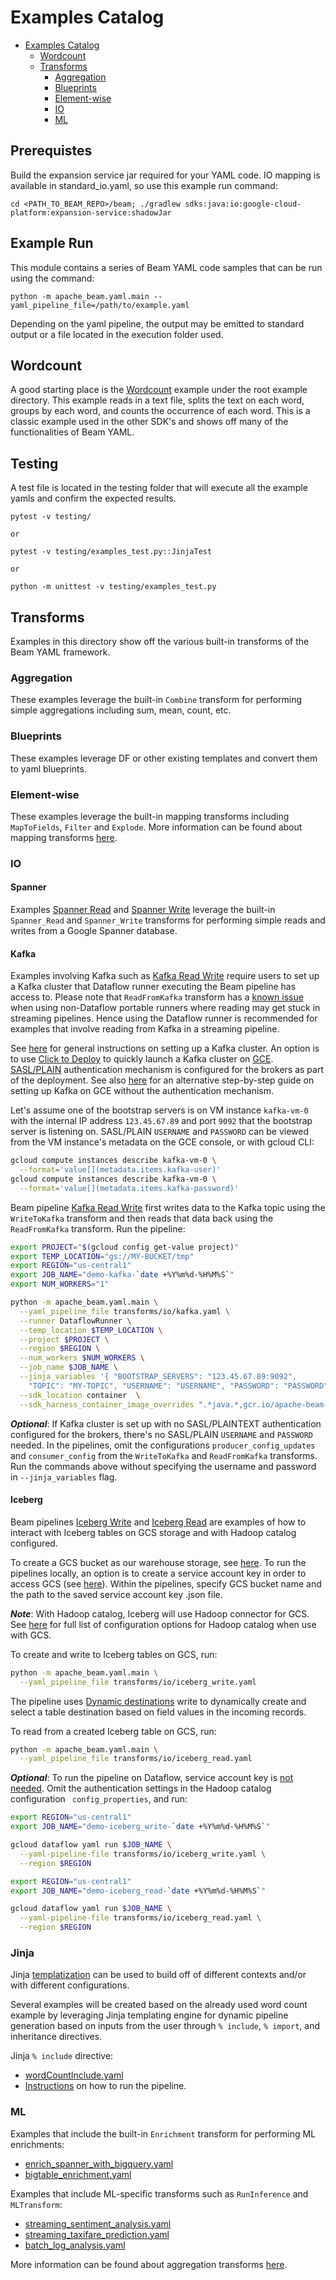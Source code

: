 <!--
    Licensed to the Apache Software Foundation (ASF) under one
    or more contributor license agreements.  See the NOTICE file
    distributed with this work for additional information
    regarding copyright ownership.  The ASF licenses this file
    to you under the Apache License, Version 2.0 (the
    "License"); you may not use this file except in compliance
    with the License.  You may obtain a copy of the License at

      http://www.apache.org/licenses/LICENSE-2.0

    Unless required by applicable law or agreed to in writing,
    software distributed under the License is distributed on an
    "AS IS" BASIS, WITHOUT WARRANTIES OR CONDITIONS OF ANY
    KIND, either express or implied.  See the License for the
    specific language governing permissions and limitations
    under the License.
-->

# Examples Catalog

<!-- TOC -->

* [Examples Catalog](#examples-catalog)
    * [Wordcount](#wordcount)
    * [Transforms](#transforms)
        * [Aggregation](#aggregation)
        * [Blueprints](#blueprints)
        * [Element-wise](#element-wise)
        * [IO](#io)
        * [ML](#ml)

<!-- TOC -->

## Prerequistes

Build the expansion service jar required for your YAML code.
IO mapping is available in standard_io.yaml, so use this example run command:

```
cd <PATH_TO_BEAM_REPO>/beam; ./gradlew sdks:java:io:google-cloud-platform:expansion-service:shadowJar
```

## Example Run

This module contains a series of Beam YAML code samples that can be run using
the command:

```
python -m apache_beam.yaml.main --yaml_pipeline_file=/path/to/example.yaml
```

Depending on the yaml pipeline, the output may be emitted to standard output or
a file located in the execution folder used.

## Wordcount

A good starting place is the [Wordcount](wordcount_minimal.yaml) example under
the root example directory.
This example reads in a text file, splits the text on each word, groups by each
word, and counts the occurrence of each word. This is a classic example used in
the other SDK's and shows off many of the functionalities of Beam YAML.

## Testing

A test file is located in the testing folder that will execute all the example
yamls and confirm the expected results.

```
pytest -v testing/

or

pytest -v testing/examples_test.py::JinjaTest

or

python -m unittest -v testing/examples_test.py
```

## Transforms

Examples in this directory show off the various built-in transforms of the Beam
YAML framework.

### Aggregation

These examples leverage the built-in `Combine` transform for performing simple
aggregations including sum, mean, count, etc.

### Blueprints

These examples leverage DF or other existing templates and convert them to yaml
blueprints.

### Element-wise

These examples leverage the built-in mapping transforms including `MapToFields`,
`Filter` and `Explode`. More information can be found about mapping transforms
[here](https://beam.apache.org/documentation/sdks/yaml-udf/).

### IO

#### Spanner

Examples [Spanner Read](transforms/io/spanner_read.yaml) and [Spanner Write](
transforms/io/spanner_write.yaml) leverage the built-in `Spanner_Read` and
`Spanner_Write` transforms for performing simple reads and writes from a
Google Spanner database.

#### Kafka

Examples involving Kafka such as [Kafka Read Write](transforms/io/kafka.yaml)
require users to set up a Kafka cluster that Dataflow runner executing the
Beam pipeline has access to.
Please note that `ReadFromKafka` transform has
a [known issue](https://github.com/apache/beam/issues/22809) when
using non-Dataflow portable runners where reading may get stuck in streaming
pipelines. Hence using the Dataflow runner is recommended for examples that
involve reading from Kafka in a streaming pipeline.

See [here](https://kafka.apache.org/quickstart) for general instructions on
setting up a Kafka cluster. An option is to use [Click to Deploy](
https://console.cloud.google.com/marketplace/details/click-to-deploy-images/kafka?)
to quickly launch a Kafka cluster on [GCE](
https://cloud.google.com/products/compute?hl=en). [SASL/PLAIN](
https://kafka.apache.org/documentation/#security_sasl_plain) authentication
mechanism is configured for the brokers as part of the deployment. See
also [here](
https://github.com/GoogleCloudPlatform/java-docs-samples/tree/main/dataflow/flex-templates/kafka_to_bigquery)
for an alternative step-by-step guide on setting up Kafka on GCE without the
authentication mechanism.

Let's assume one of the bootstrap servers is on VM instance `kafka-vm-0`
with the internal IP address `123.45.67.89` and port `9092` that the bootstrap
server is listening on. SASL/PLAIN `USERNAME` and `PASSWORD` can be viewed from
the VM instance's metadata on the GCE console, or with gcloud CLI:

```sh
gcloud compute instances describe kafka-vm-0 \
  --format='value[](metadata.items.kafka-user)'
gcloud compute instances describe kafka-vm-0 \
  --format='value[](metadata.items.kafka-password)'
```

Beam pipeline [Kafka Read Write](transforms/io/kafka.yaml) first writes data to
the Kafka topic using the `WriteToKafka` transform and then reads that data back
using the `ReadFromKafka` transform. Run the pipeline:

```sh
export PROJECT="$(gcloud config get-value project)"
export TEMP_LOCATION="gs://MY-BUCKET/tmp"
export REGION="us-central1"
export JOB_NAME="demo-kafka-`date +%Y%m%d-%H%M%S`"
export NUM_WORKERS="1"

python -m apache_beam.yaml.main \
  --yaml_pipeline_file transforms/io/kafka.yaml \
  --runner DataflowRunner \
  --temp_location $TEMP_LOCATION \
  --project $PROJECT \
  --region $REGION \
  --num_workers $NUM_WORKERS \
  --job_name $JOB_NAME \
  --jinja_variables '{ "BOOTSTRAP_SERVERS": "123.45.67.89:9092",
    "TOPIC": "MY-TOPIC", "USERNAME": "USERNAME", "PASSWORD": "PASSWORD" }'\
  --sdk_location container  \
  --sdk_harness_container_image_overrides ".*java.*,gcr.io/apache-beam-testing/beam-sdk/beam_java11_sdk:latest"
```

**_Optional_**: If Kafka cluster is set up with no SASL/PLAINTEXT authentication
configured for the brokers, there's no SASL/PLAIN `USERNAME` and `PASSWORD`
needed. In the pipelines, omit the configurations `producer_config_updates` and
`consumer_config` from the `WriteToKafka` and `ReadFromKafka` transforms.
Run the commands above without specifying the username and password in
`--jinja_variables` flag.

#### Iceberg

Beam pipelines [Iceberg Write](transforms/io/iceberg_write.yaml) and
[Iceberg Read](transforms/io/iceberg_read.yaml) are examples of how to interact
with Iceberg tables on GCS storage and with Hadoop catalog configured.

To create a GCS bucket as our warehouse storage,
see [here](https://cloud.google.com/storage/docs/creating-buckets#command-line).
To run the pipelines locally, an option is to create a service account key in
order to access GCS (see
[here](https://cloud.google.com/iam/docs/keys-create-delete#creating)).
Within the pipelines, specify GCS bucket name and the path to the saved service
account key .json file.

**_Note_**: With Hadoop catalog, Iceberg will use Hadoop connector for GCS.
See [here](https://github.com/GoogleCloudDataproc/hadoop-connectors/blob/master/gcs/CONFIGURATION.md)
for full list of configuration options for Hadoop catalog when use with GCS.

To create and write to Iceberg tables on GCS, run:

```sh
python -m apache_beam.yaml.main \
  --yaml_pipeline_file transforms/io/iceberg_write.yaml
```

The pipeline uses [Dynamic destinations](
https://cloud.google.com/dataflow/docs/guides/managed-io#dynamic-destinations)
write to dynamically create and select a table destination based on field
values in the incoming records.

To read from a created Iceberg table on GCS, run:

```sh
python -m apache_beam.yaml.main \
  --yaml_pipeline_file transforms/io/iceberg_read.yaml
```

**_Optional_**: To run the pipeline on Dataflow, service account key is
[not needed](
https://github.com/GoogleCloudDataproc/hadoop-connectors/blob/master/gcs/INSTALL.md).
Omit the authentication settings in the Hadoop catalog configuration `
config_properties`, and run:

```sh
export REGION="us-central1"
export JOB_NAME="demo-iceberg_write-`date +%Y%m%d-%H%M%S`"

gcloud dataflow yaml run $JOB_NAME \
  --yaml-pipeline-file transforms/io/iceberg_write.yaml \
  --region $REGION
```

```sh
export REGION="us-central1"
export JOB_NAME="demo-iceberg_read-`date +%Y%m%d-%H%M%S`"

gcloud dataflow yaml run $JOB_NAME \
  --yaml-pipeline-file transforms/io/iceberg_read.yaml \
  --region $REGION
```

### Jinja

Jinja [templatization](https://beam.apache.org/documentation/sdks/yaml/#jinja-templatization)
can be used to build off of different contexts and/or with different
configurations.

Several examples will be created based on the already used word count example
by leveraging Jinja templating engine for dynamic pipeline generation based on
inputs from the user through `% include`, `% import`, and inheritance
directives.

Jinja `% include` directive:
- [wordCountInclude.yaml](https://github.com/apache/beam/blob/master/sdks/python/apache_beam/yaml/examples/transforms/jinja/include/wordCountInclude.yaml)
- [Instructions](https://github.com/apache/beam/blob/master/sdks/python/apache_beam/yaml/examples/transforms/jinja/include/README.md) on how to run the pipeline.


### ML

Examples that include the built-in `Enrichment` transform for performing
ML enrichments:
- [enrich_spanner_with_bigquery.yaml](https://github.com/apache/beam/blob/master/sdks/python/apache_beam/yaml/examples/transforms/ml/enrich_spanner_with_bigquery.yaml)
- [bigtable_enrichment.yaml](https://github.com/apache/beam/blob/master/sdks/python/apache_beam/yaml/examples/transforms/ml/bigtable_enrichment.yaml)

Examples that include ML-specific transforms such as `RunInference` and
`MLTransform`:
- [streaming_sentiment_analysis.yaml](https://github.com/apache/beam/blob/master/sdks/python/apache_beam/yaml/examples/transforms/ml/sentiment_analysis/streaming_sentiment_analysis.yaml)
- [streaming_taxifare_prediction.yaml](https://github.com/apache/beam/blob/master/sdks/python/apache_beam/yaml/examples/transforms/ml/taxi_fare/streaming_taxifare_prediction.yaml)
- [batch_log_analysis.yaml](https://github.com/apache/beam/blob/master/sdks/python/apache_beam/yaml/examples/transforms/ml/log_analysis/batch_log_analysis.yaml)

More information can be found about aggregation transforms
[here](https://beam.apache.org/documentation/sdks/yaml-combine/).
